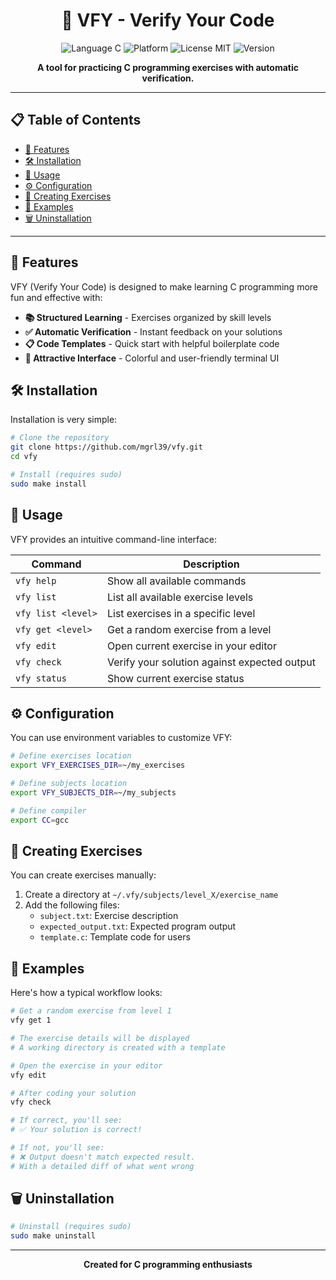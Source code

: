 <div align="center">
  
# 🚀 VFY - Verify Your Code

<img src="https://img.shields.io/badge/language-C-blue.svg" alt="Language C">
<img src="https://img.shields.io/badge/platform-Linux%20%7C%20macOS-lightgrey.svg" alt="Platform">
<img src="https://img.shields.io/badge/license-MIT-green.svg" alt="License MIT">
<img src="https://img.shields.io/badge/version-1.0.0-orange.svg" alt="Version">

**A tool for practicing C programming exercises with automatic verification.**

</div>

---

## 📋 Table of Contents

- [🌟 Features](#-features)
- [🛠️ Installation](#️-installation)
- [📝 Usage](#-usage)
- [⚙️ Configuration](#️-configuration)
- [🧩 Creating Exercises](#-creating-exercises)
- [🔄 Examples](#-examples)
- [🗑️ Uninstallation](#️-uninstallation)

---

## 🌟 Features

VFY (Verify Your Code) is designed to make learning C programming more fun and effective with:

- **📚 Structured Learning** - Exercises organized by skill levels
- **✅ Automatic Verification** - Instant feedback on your solutions
- **📋 Code Templates** - Quick start with helpful boilerplate code
- **🎨 Attractive Interface** - Colorful and user-friendly terminal UI

## 🛠️ Installation

Installation is very simple:

```bash
# Clone the repository
git clone https://github.com/mgrl39/vfy.git
cd vfy

# Install (requires sudo)
sudo make install
```

## 📝 Usage

VFY provides an intuitive command-line interface:

| Command | Description |
|---------|-------------|
| `vfy help` | Show all available commands |
| `vfy list` | List all available exercise levels |
| `vfy list <level>` | List exercises in a specific level |
| `vfy get <level>` | Get a random exercise from a level |
| `vfy edit` | Open current exercise in your editor |
| `vfy check` | Verify your solution against expected output |
| `vfy status` | Show current exercise status |

## ⚙️ Configuration

You can use environment variables to customize VFY:

```bash
# Define exercises location
export VFY_EXERCISES_DIR=~/my_exercises

# Define subjects location
export VFY_SUBJECTS_DIR=~/my_subjects

# Define compiler
export CC=gcc
```

## 🧩 Creating Exercises

You can create exercises manually:

1. Create a directory at `~/.vfy/subjects/level_X/exercise_name`
2. Add the following files:
   - `subject.txt`: Exercise description
   - `expected_output.txt`: Expected program output
   - `template.c`: Template code for users

## 🔄 Examples

Here's how a typical workflow looks:

```bash
# Get a random exercise from level 1
vfy get 1

# The exercise details will be displayed
# A working directory is created with a template

# Open the exercise in your editor
vfy edit

# After coding your solution
vfy check

# If correct, you'll see:
# ✅ Your solution is correct!

# If not, you'll see:
# ❌ Output doesn't match expected result.
# With a detailed diff of what went wrong
```

## 🗑️ Uninstallation

```bash
# Uninstall (requires sudo)
sudo make uninstall
```

---

<div align="center">
  
**Created for C programming enthusiasts**

</div> 